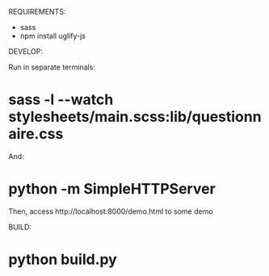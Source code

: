 REQUIREMENTS:

 * sass
 * npm install uglify-js

DEVELOP:

Run in separate terminals:

# sass -l --watch stylesheets/main.scss:lib/questionnaire.css

And:

# python -m SimpleHTTPServer

Then, access http://localhost:8000/demo.html to some demo



BUILD:

# python build.py
